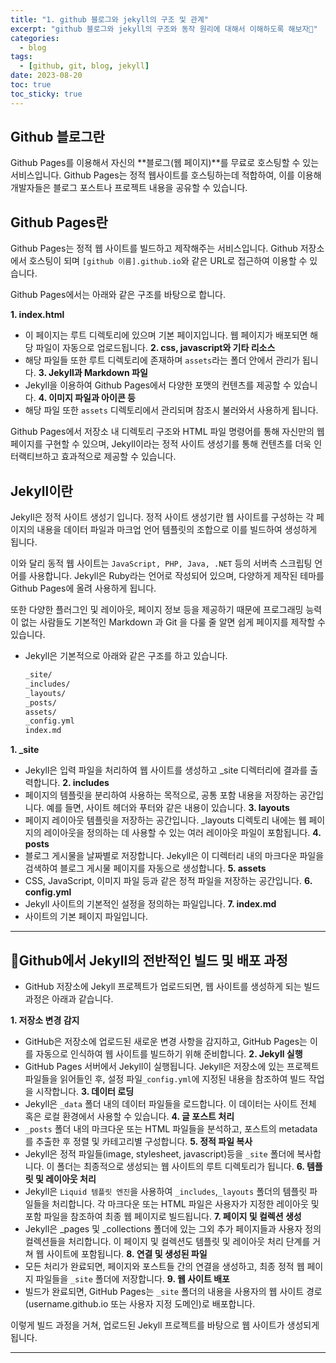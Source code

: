 ```yaml
---
title: "1. github 블로그와 jekyll의 구조 및 관계"
excerpt: "github 블로그와 jekyll의 구조와 동작 원리에 대해서 이해하도록 해보자🐣"
categories: 
  - blog
tags:
  - [github, git, blog, jekyll]
date: 2023-08-20
toc: true
toc_sticky: true
---
```

## Github 블로그란
Github Pages를 이용해서 자신의 **블로그(웹 페이지)**를 무료로 호스팅할 수 있는 서비스입니다.
Github Pages는 정적 웹사이트를 호스팅하는데 적합하여, 이를 이용해 개발자들은 블로그 포스트나 프로젝트 내용을 공유할 수 있습니다.

## Github Pages란 
Github Pages는 정적 웹 사이트를 빌드하고 제작해주는 서비스입니다. 
Github 저장소에서 호스팅이 되며 `[github 이름].github.io`와 같은 URL로 
접근하여 이용할 수 있습니다. 

Github Pages에서는 아래와 같은 구조를 바탕으로 합니다.

**1. index.html**
  - 이 페이지는 루트 디렉토리에 있으며 기본 페이지입니다. 웹 페이지가 배포되면 해당 파일이 자동으로 업로드됩니다.
**2. css, javascript와 기타 리소스**
  - 해당 파일들 또한 루트 디렉토리에 존재하며 `assets`라는 폴더 안에서 관리가 됩니다.
**3. Jekyll과 Markdown 파일**
  - Jekyll을 이용하여 Github Pages에서 다양한 포맷의 컨텐츠를 제공할 수 있습니다.
**4. 이미지 파일과 아이콘 등**
  - 해당 파일 또한 `assets` 디렉토리에서 관리되며 참조시 불러와서 사용하게 됩니다.

Github Pages에서 저장소 내 디렉토리 구조와 HTML 파일 명령어를 통해 자신만의 웹 페이지를 구현할 수 있으며, 
Jekyll이라는 정적 사이트 생성기를 통해 컨텐츠를 더욱 인터랙티브하고 효과적으로 제공할 수 있습니다.

## Jekyll이란
Jekyll은 정적 사이트 생성기 입니다. 정적 사이트 생성기란 웹 사이트를 구성하는 각 페이지의 내용을 데이터 파일과 마크업 언어 템플릿의 조합으로 이를 빌드하여 생성하게 됩니다.

이와 달리 동적 웹 사이트는 `JavaScript, PHP, Java, .NET` 등의 서버측 스크립팅 언어를 사용합니다. Jekyll은 Ruby라는 언어로 작성되어 있으며, 다양하게 제작된 테마를 
Github Pages에 올려 사용하게 됩니다. 

또한 다양한 플러그인 및 레이아웃, 페이지 정보 등을 제공하기 때문에 프로그래밍 능력이 없는 사람들도 기본적인 Markdown 과 Git
을 다룰 줄 알면 쉽게 페이지를 제작할 수 있습니다.

- Jekyll은 기본적으로 아래와 같은 구조를 하고 있습니다.
  ```html
  _site/
  _includes/
  _layouts/
  _posts/
  assets/
  _config.yml
  index.md
  ```

**1. _site**
  - Jekyll은 입력 파일을 처리하여 웹 사이트를 생성하고 _site 디렉터리에 결과를 출력합니다.
**2. includes**
  - 페이지의 템플릿을 분리하여 사용하는 목적으로, 공통 포함 내용을 저장하는 공간입니다. 예를 들면, 사이트 헤더와 푸터와 같은 내용이 있습니다.
**3. layouts**
  - 페이지 레이아웃 템플릿을 저장하는 공간입니다. _layouts 디렉토리 내에는 웹 페이지의 레이아웃을 정의하는 데 사용할 수 있는 여러 레이아웃 파일이 포함됩니다.
**4. posts**
  - 블로그 게시물을 날짜별로 저장합니다. Jekyll은 이 디렉터리 내의 마크다운 파일을 검색하여 블로그 게시물 페이지를 자동으로 생성합니다.
**5. assets**
  - CSS, JavaScript, 이미지 파일 등과 같은 정적 파일을 저장하는 공간입니다.
**6. config.yml**
  - Jekyll 사이트의 기본적인 설정을 정의하는 파일입니다.
**7. index.md**
  - 사이트의 기본 페이지 파일입니다.

---

## 🐤Github에서 Jekyll의 전반적인 빌드 및 배포 과정
- GitHub 저장소에 Jekyll 프로젝트가 업로드되면, 웹 사이트를 생성하게 되는 빌드 과정은 아래과 같습니다.

**1. 저장소 변경 감지**
  - GitHub은 저장소에 업로드된 새로운 변경 사항을 감지하고, GitHub Pages는 이를 자동으로 인식하여 웹 사이트를 빌드하기 위해 준비합니다.
**2. Jekyll 실행**
  - GitHub Pages 서버에서 Jekyll이 실행됩니다. Jekyll은 저장소에 있는 프로젝트 파일들을 읽어들인 후, 설정 파일`_config.yml`에 지정된 내용을 참조하여 빌드 작업을 시작합니다.
**3. 데이터 로딩**
  - Jekyll은 `_data` 폴더 내의 데이터 파일들을 로드합니다. 이 데이터는 사이트 전체 혹은 로컬 환경에서 사용할 수 있습니다.
**4. 글 포스트 처리**
  - `_posts` 폴더 내의 마크다운 또는 HTML 파일들을 분석하고, 포스트의 metadata를 추출한 후 정렬 및 카테고리별 구성합니다.
**5. 정적 파일 복사**
  - Jekyll은 정적 파일들(image, stylesheet, javascript)등을 `_site` 폴더에 복사합니다. 이 폴더는 최종적으로 생성되는 웹 사이트의 루트 디렉토리가 됩니다.
**6. 템플릿 및 레이아웃 처리**
  - Jekyll은 `Liquid 템플릿 엔진`을 사용하여 `_includes`,`_layouts` 폴더의 템플릿 파일들을 처리합니다. 각 마크다운 또는 HTML 파일은 사용자가 지정한 레이아웃 및 포함 파일을 참조하여 최종 웹 페이지로 빌드됩니다.
**7. 페이지 및 컬렉션 생성**
  - Jekyll은 _pages 및 _collections 폴더에 있는 그외 추가 페이지들과 사용자 정의 컬렉션들을 처리합니다. 이 페이지 및 컬렉션도 템플릿 및 레이아웃 처리 단계를 거쳐 웹 사이트에 포함됩니다.
**8. 연결 및 생성된 파일**
  - 모든 처리가 완료되면, 페이지와 포스트들 간의 연결을 생성하고, 최종 정적 웹 페이지 파일들을 `_site` 폴더에 저장합니다.
**9. 웹 사이트 배포**
  - 빌드가 완료되면, GitHub Pages는 `_site` 폴더의 내용을 사용자의 웹 사이트 경로(username.github.io 또는 사용자 지정 도메인)로 배포합니다.

이렇게 빌드 과정을 거쳐, 업로드된 Jekyll 프로젝트를 바탕으로 웹 사이트가 생성되게 됩니다.

---
